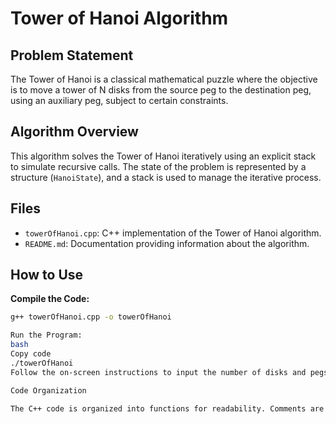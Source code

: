 # Tower of Hanoi Algorithm

## Problem Statement

The Tower of Hanoi is a classical mathematical puzzle where the objective is to move a tower of N disks from the source peg to the destination peg, using an auxiliary peg, subject to certain constraints.

## Algorithm Overview

This algorithm solves the Tower of Hanoi iteratively using an explicit stack to simulate recursive calls. The state of the problem is represented by a structure (`HanoiState`), and a stack is used to manage the iterative process.

## Files

- `towerOfHanoi.cpp`: C++ implementation of the Tower of Hanoi algorithm.
- `README.md`: Documentation providing information about the algorithm.

## How to Use

**Compile the Code:**
   ```bash
   g++ towerOfHanoi.cpp -o towerOfHanoi

Run the Program:
bash
Copy code
./towerOfHanoi
Follow the on-screen instructions to input the number of disks and pegs.

Code Organization

The C++ code is organized into functions for readability. Comments are provided to explain the purpose of each section and logic.


